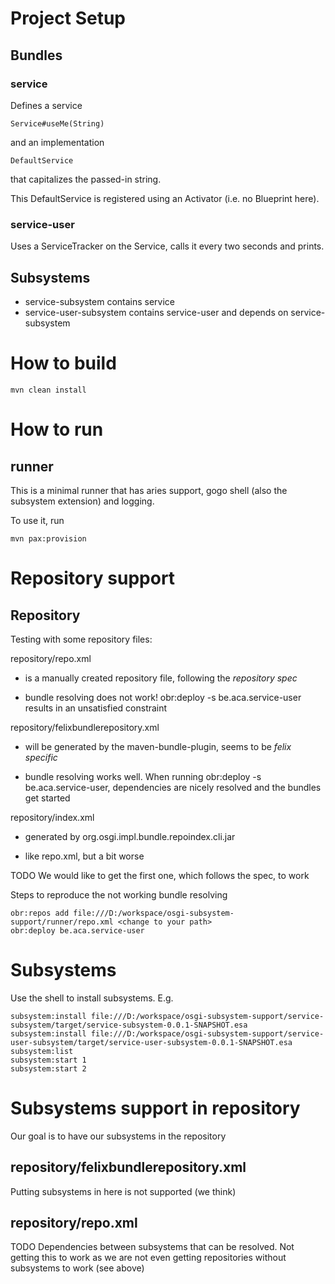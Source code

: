 # Project Setup

## Bundles

### service

Defines a service

	Service#useMe(String)

and an implementation

	DefaultService

that capitalizes the passed-in string.

This DefaultService is registered using an Activator (i.e. no Blueprint here).

### service-user

Uses a ServiceTracker on the Service, calls it every two seconds and prints.

## Subsystems

* service-subsystem contains service
* service-user-subsystem contains service-user and depends on service-subsystem

# How to build

	mvn clean install

# How to run

## runner

This is a minimal runner that has aries support, gogo shell (also the subsystem extension) and logging.

To use it, run

	mvn pax:provision

# Repository support

## Repository

Testing with some repository files:

repository/repo.xml

* is a manually created repository file, following the *repository spec*

* bundle resolving does not work! obr:deploy -s be.aca.service-user results in an unsatisfied constraint

repository/felixbundlerepository.xml

* will be generated by the maven-bundle-plugin, seems to be *felix specific*

* bundle resolving works well. When running obr:deploy -s be.aca.service-user, dependencies are nicely resolved and the bundles get started

repository/index.xml

* generated by org.osgi.impl.bundle.repoindex.cli.jar

* like repo.xml, but a bit worse

TODO We would like to get the first one, which follows the spec, to work

Steps to reproduce the not working bundle resolving

	obr:repos add file:///D:/workspace/osgi-subsystem-support/runner/repo.xml <change to your path>
	obr:deploy be.aca.service-user

# Subsystems

Use the shell to install subsystems. E.g.

	subsystem:install file:///D:/workspace/osgi-subsystem-support/service-subsystem/target/service-subsystem-0.0.1-SNAPSHOT.esa
	subsystem:install file:///D:/workspace/osgi-subsystem-support/service-user-subsystem/target/service-user-subsystem-0.0.1-SNAPSHOT.esa
	subsystem:list
	subsystem:start 1
	subsystem:start 2

# Subsystems support in repository

Our goal is to have our subsystems in the repository

## repository/felixbundlerepository.xml

Putting subsystems in here is not supported (we think)

## repository/repo.xml

TODO Dependencies between subsystems that can be resolved. Not getting this to work as we are not even getting repositories without subsystems to work (see above)

